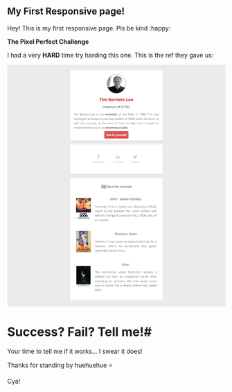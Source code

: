 ## My First Responsive page!

Hey! This is my first responsive page. Pls be kind :happy:

**The Pixel Perfect Challenge**


I had a very **HARD** time try harding this one. This is the ref they gave us:

![the goal](./images/goal-css.png)


# Success? Fail? Tell me!#

Your time to tell me if it works... I swear it does!

Thanks for standing by huehuehue :star:

Cya!





